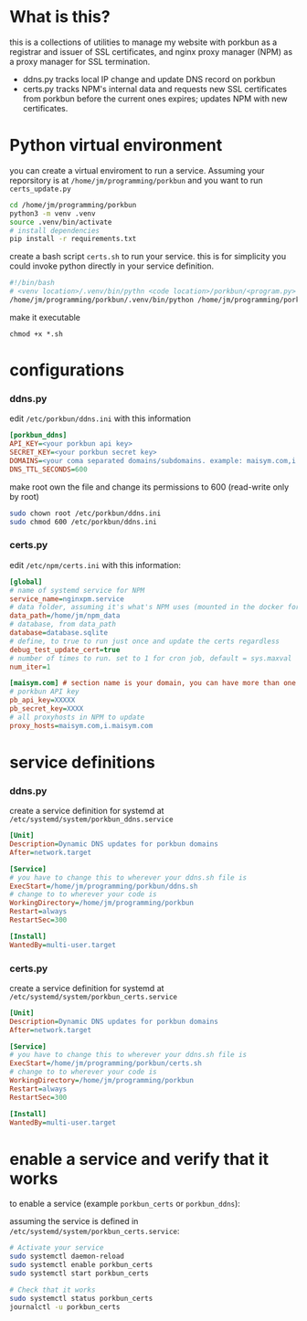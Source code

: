 # What is this?

this is a collections of utilities to manage my website with porkbun as a registrar and issuer of SSL certificates, and nginx proxy manager (NPM) as a proxy manager for SSL termination.

* ddns.py tracks local IP change and update DNS record on porkbun
* certs.py tracks NPM's internal data and requests new SSL certificates from porkbun before the current ones expires; updates NPM with new certificates.


# Python virtual environment

you can create a virtual enviroment to run a service. Assuming your reporsitory is at `/home/jm/programming/porkbun` and you want to run `certs_update.py`

```bash
cd /home/jm/programming/porkbun
python3 -m venv .venv
source .venv/bin/activate
# install dependencies
pip install -r requirements.txt
```

create a bash script `certs.sh` to run your service. this is for simplicity you could invoke python directly in your service definition. 

```bash
#!/bin/bash
# <venv location>/.venv/bin/pythn <code location>/porkbun/<program.py>
/home/jm/programming/porkbun/.venv/bin/python /home/jm/programming/porkbun/certs_update.py
```

make it executable
```
chmod +x *.sh
```

# configurations

### ddns.py
edit `/etc/porkbun/ddns.ini` with this information


```ini
[porkbun_ddns]
API_KEY=<your porkbun api key>
SECRET_KEY=<your porkbun secret key>
DOMAINS=<your coma separated domains/subdomains. example: maisym.com,i.maisym.com>
DNS_TTL_SECONDS=600
```

make root own the file and change its permissions to 600 (read-write only by root)
```bash
sudo chown root /etc/porkbun/ddns.ini
sudo chmod 600 /etc/porkbun/ddns.ini
```

### certs.py

edit `/etc/npm/certs.ini` with this information:
```ini
[global]
# name of systemd service for NPM
service_name=nginxpm.service
# data folder, assuming it's what's NPM uses (mounted in the docker for example)
data_path=/home/jm/npm_data
# database, from data_path
database=database.sqlite
# define, to true to run just once and update the certs regardless
debug_test_update_cert=true 
# number of times to run. set to 1 for cron job, default = sys.maxval
num_iter=1

[maisym.com] # section name is your domain, you can have more than one
# porkbun API key
pb_api_key=XXXXX 
pb_secret_key=XXXX
# all proxyhosts in NPM to update
proxy_hosts=maisym.com,i.maisym.com
```

# service definitions

### ddns.py
create a service definition for systemd at `/etc/systemd/system/porkbun_ddns.service`

```ini
[Unit]
Description=Dynamic DNS updates for porkbun domains
After=network.target

[Service]
# you have to change this to wherever your ddns.sh file is
ExecStart=/home/jm/programming/porkbun/ddns.sh
# change to to wherever your code is
WorkingDirectory=/home/jm/programming/porkbun
Restart=always
RestartSec=300

[Install]
WantedBy=multi-user.target
```

###  certs.py
create a service definition for systemd at `/etc/systemd/system/porkbun_certs.service`

```ini
[Unit]
Description=Dynamic DNS updates for porkbun domains
After=network.target

[Service]
# you have to change this to wherever your ddns.sh file is
ExecStart=/home/jm/programming/porkbun/certs.sh
# change to to wherever your code is
WorkingDirectory=/home/jm/programming/porkbun
Restart=always
RestartSec=300

[Install]
WantedBy=multi-user.target
```

# enable a service and verify that it works

to enable a service (example `porkbun_certs` or `porkbun_ddns`):

assuming the service is defined in `/etc/systemd/system/porkbun_certs.service`:

```bash
# Activate your service
sudo systemctl daemon-reload
sudo systemctl enable porkbun_certs
sudo systemctl start porkbun_certs

# Check that it works
sudo systemctl status porkbun_certs
journalctl -u porkbun_certs
```